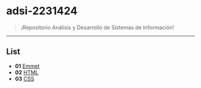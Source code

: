 # adsi-2231424
> ¡Repositorio Análisis y Desarrollo de Sistemas de Información!
---
## List

- **01** [Emmet](01-emmet/)
- **02** [HTML](02-html/)
- **03** [CSS](03-css/)